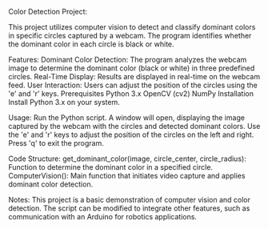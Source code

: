 Color Detection Project:

This project utilizes computer vision to detect and classify dominant colors in specific circles captured by a webcam. The program identifies whether the dominant color in each circle is black or white.

Features:
Dominant Color Detection: The program analyzes the webcam image to determine the dominant color (black or white) in three predefined circles.
Real-Time Display: Results are displayed in real-time on the webcam feed.
User Interaction: Users can adjust the position of the circles using the 'e' and 'r' keys.
Prerequisites
Python 3.x
OpenCV (cv2)
NumPy
Installation
Install Python 3.x on your system.

Usage:
Run the Python script.
A window will open, displaying the image captured by the webcam with the circles and detected dominant colors.
Use the 'e' and 'r' keys to adjust the position of the circles on the left and right.
Press 'q' to exit the program.

Code Structure:
get_dominant_color(image, circle_center, circle_radius): Function to determine the dominant color in a specified circle.
ComputerVision(): Main function that initiates video capture and applies dominant color detection.

Notes:
This project is a basic demonstration of computer vision and color detection.
The script can be modified to integrate other features, such as communication with an Arduino for robotics applications.
